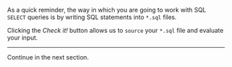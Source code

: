 As a quick reminder, the way in which you are going to work with SQL `SELECT` queries is by writing SQL statements into `*.sql` files.

Clicking the _Check it!_ button allows us to `source` your `*.sql` file and evaluate your input.

---
Continue in the next section.